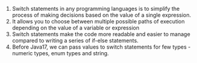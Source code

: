 1. Switch statements in any programming languages is to simplify the process of making decisions based on the value of a single expression.
2. It allows you to choose between multiple possible paths of execution depending on the value of a variable or expression
3. Switch statements make the code more readable and easier to manage compared to writing a series of if-else statements.
4. Before Java17, we can pass values to switch statements for few types - numeric types, enum types and string.